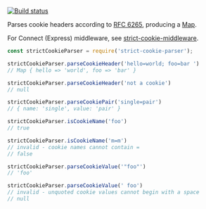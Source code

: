 [![Build status][ci-image]][ci]

Parses cookie headers according to [RFC 6265][], producing a [Map][].

For Connect (Express) middleware, see [strict-cookie-middleware][].

```javascript
const strictCookieParser = require('strict-cookie-parser');

strictCookieParser.parseCookieHeader('hello=world; foo=bar ')
// Map { hello => 'world', foo => 'bar' }

strictCookieParser.parseCookieHeader('not a cookie')
// null

strictCookieParser.parseCookiePair('single=pair')
// { name: 'single', value: 'pair' }

strictCookieParser.isCookieName('foo')
// true

strictCookieParser.isCookieName('m=m')
// invalid - cookie names cannot contain =
// false

strictCookieParser.parseCookieValue('"foo"')
// 'foo'

strictCookieParser.parseCookieValue(' foo')
// invalid - unquoted cookie values cannot begin with a space
// null
```


  [RFC 6265]: https://tools.ietf.org/html/rfc6265
  [Map]: https://developer.mozilla.org/en-US/docs/Web/JavaScript/Reference/Global_Objects/Map
  [strict-cookie-middleware]: https://github.com/charmander/strict-cookie-middleware

  [ci]: https://github.com/charmander/strict-cookie-parser/actions
  [ci-image]: https://github.com/charmander/strict-cookie-parser/workflows/Node%20CI/badge.svg
